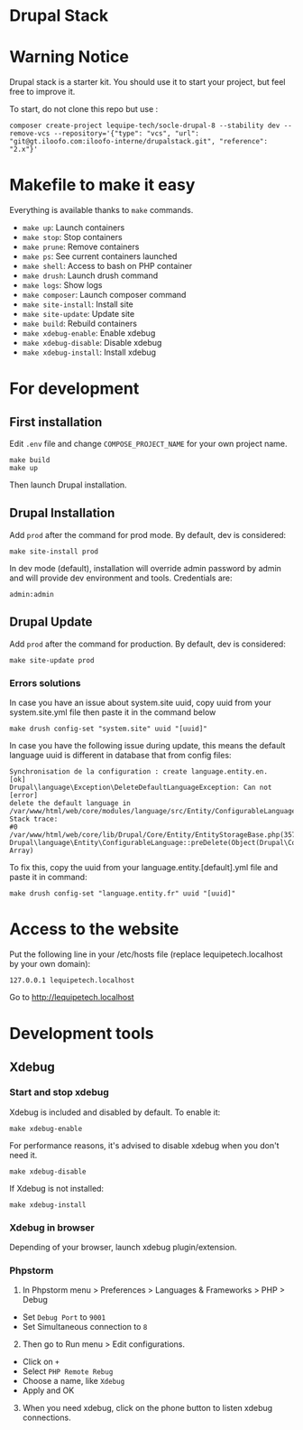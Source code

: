 Drupal Stack
============

# Warning Notice

Drupal stack is a starter kit. You should use it to start your project, but feel free to improve it.

To start, do not clone this repo but use :

```
composer create-project lequipe-tech/socle-drupal-8 --stability dev --remove-vcs --repository='{"type": "vcs", "url": "git@gt.iloofo.com:iloofo-interne/drupalstack.git", "reference": "2.x"}'
``` 

# Makefile to make it easy

Everything is available thanks to `make` commands.

* `make up`: Launch containers
* `make stop`: Stop containers
* `make prune`: Remove containers
* `make ps`: See current containers launched
* `make shell`: Access to bash on PHP container
* `make drush`: Launch drush command
* `make logs`: Show logs
* `make composer`: Launch composer command
* `make site-install`: Install site
* `make site-update`: Update site
* `make build`: Rebuild containers
* `make xdebug-enable`: Enable xdebug
* `make xdebug-disable`: Disable xdebug
* `make xdebug-install`: Install xdebug

# For development

## First installation

Edit `.env` file and change `COMPOSE_PROJECT_NAME` for your own project name.

```
make build
make up
```

Then launch Drupal installation.

## Drupal Installation

Add ```prod``` after the command for prod mode. By default, dev is considered:
```
make site-install prod
```
In dev mode (default), installation will override admin password by admin and will provide dev environment and tools. Credentials are:
```
admin:admin
```

## Drupal Update

Add ```prod``` after the command for production. By default, dev is considered:
```
make site-update prod
```

### Errors solutions

In case you have an issue about system.site uuid, copy uuid from your
system.site.yml file then paste it in the command below

```
make drush config-set "system.site" uuid "[uuid]"
```

In case you have the following issue during update, this means the default
language uuid is different in database that from config files:

```
Synchronisation de la configuration : create language.entity.en.     [ok]
Drupal\language\Exception\DeleteDefaultLanguageException: Can not    [error]
delete the default language in
/var/www/html/web/core/modules/language/src/Entity/ConfigurableLanguage.php:155
Stack trace:
#0
/var/www/html/web/core/lib/Drupal/Core/Entity/EntityStorageBase.php(357):
Drupal\language\Entity\ConfigurableLanguage::preDelete(Object(Drupal\Core\Config\Entity\ConfigEntityStorage),
Array)
```

To fix this, copy the uuid from your language.entity.[default].yml file and
paste it in command:

```
make drush config-set "language.entity.fr" uuid "[uuid]"
```

# Access to the website

Put the following line in your /etc/hosts file (replace lequipetech.localhost by your own domain):

```
127.0.0.1 lequipetech.localhost
```

Go to http://lequipetech.localhost

# Development tools
## Xdebug
### Start and stop xdebug

Xdebug is included and disabled by default. To enable it:

```make xdebug-enable```

For performance reasons, it's advised to disable xdebug when you don't need it.

```make xdebug-disable```

If Xdebug is not installed:

```make xdebug-install```

### Xdebug in browser

Depending of your browser, launch xdebug plugin/extension.

### Phpstorm

1. In Phpstorm menu > Preferences > Languages & Frameworks > PHP > Debug
  * Set `Debug Port` to `9001`
  * Set Simultaneous connection to `8`
2. Then go to Run menu > Edit configurations.
  * Click on `+`
  * Select `PHP Remote Rebug`
  * Choose a name, like `Xdebug`
  * Apply and OK
3. When you need xdebug, click on the phone button to listen xdebug connections.
